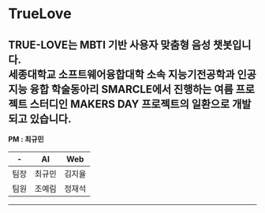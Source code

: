 # TrueLove

TRUE-LOVE는 MBTI 기반 사용자 맞춤형 음성 챗봇입니다.\
세종대학교 소프트웨어융합대학 소속 지능기전공학과 인공지능 융합 학술동아리 SMARCLE에서 진행하는 여름 프로젝트 스터디인 __MAKERS DAY__ 프로젝트의 일환으로 개발되고 있습니다.
---
__PM : 최규민__

|-|AI|Web|
|-|-|-|
|팀장|최규민|김지율|
|팀원|조예림|정재석|
---